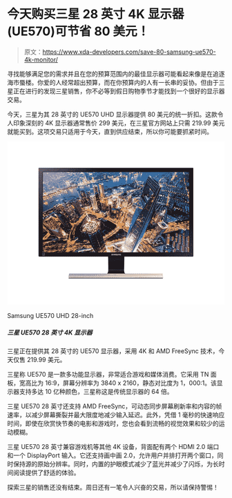 # 今天购买三星 28 英寸 4K 显示器(UE570)可节省 80 美元！

> 原文：<https://www.xda-developers.com/save-80-samsung-ue570-4k-monitor/>

寻找能够满足您的需求并且在您的预算范围内的最佳显示器可能看起来像是在追逐海市蜃楼。你爱的人经常超出预算，而在你预算内的人有一长串的妥协。但由于三星正在进行的发现三星销售，你不必等到假日购物季节才能找到一个很好的显示器交易。

今天，三星为其 28 英寸的 UE570 UHD 显示器提供 80 美元的统一折扣。这款令人印象深刻的 4K 显示器通常售价 299 美元，在三星官方网站上只需 219.99 美元就能买到。这项交易只适用于今天，直到供应结束，所以你可能要抓紧时间。

 <picture>![Samsung is offering its 28-inch UE570 monitor with 4K and AMD FreeSync for just $219.99 today. ](img/65c2cc3622c8e5800302e665dc19f575.png)</picture> 

Samsung UE570 UHD 28-inch

##### 三星 UE570 28 英寸 4K 显示器

三星正在提供其 28 英寸的 UE570 显示器，采用 4K 和 AMD FreeSync 技术，今天仅售 219.99 美元。

三星称 UE570 是一款多功能显示器，非常适合游戏和媒体消费。它采用 TN 面板，宽高比为 16:9，屏幕分辨率为 3840 x 2160，静态对比度为 1，000:1。该显示器支持多达 10 亿种颜色，三星称这是传统显示器的 64 倍。

三星 UE570 28 英寸还支持 AMD FreeSync，可动态同步屏幕刷新率和内容的帧速率，以减少屏幕撕裂并最大限度地减少输入延迟。此外，凭借 1 毫秒的快速响应时间，即使在欣赏快节奏的电影和游戏时，您也会看到流畅的视觉效果和较少的运动模糊。

三星 UE570 28 英寸兼容游戏机等其他 4K 设备，背面配有两个 HDMI 2.0 端口和一个 DisplayPort 输入。它还支持画中画 2.0，允许用户并排打开两个窗口，同时保持源的原始分辨率。同时，内置的护眼模式减少了蓝光并减少了闪烁，为长时间阅读提供了舒适的体验。

探索三星的销售还没有结束。周日还有一笔令人兴奋的交易，所以请保持警惕！
